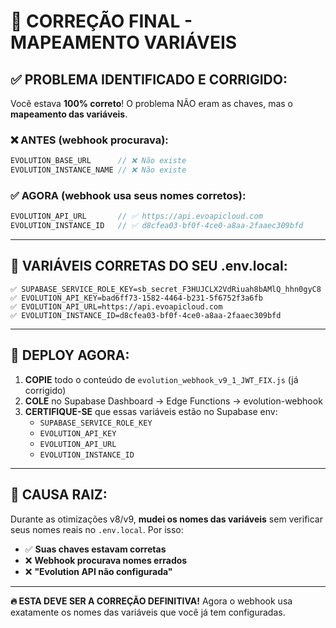 # 🎯 CORREÇÃO FINAL - MAPEAMENTO VARIÁVEIS

## ✅ **PROBLEMA IDENTIFICADO E CORRIGIDO:**

Você estava **100% correto**! O problema NÃO eram as chaves, mas o **mapeamento das variáveis**.

### ❌ **ANTES (webhook procurava):**
```javascript
EVOLUTION_BASE_URL      // ❌ Não existe
EVOLUTION_INSTANCE_NAME // ❌ Não existe
```

### ✅ **AGORA (webhook usa seus nomes corretos):**
```javascript
EVOLUTION_API_URL       // ✅ https://api.evoapicloud.com
EVOLUTION_INSTANCE_ID   // ✅ d8cfea03-bf0f-4ce0-a8aa-2faaec309bfd
```

---

## 🔧 **VARIÁVEIS CORRETAS DO SEU .env.local:**

```env
✅ SUPABASE_SERVICE_ROLE_KEY=sb_secret_F3HUJCLX2VdRiuah8bAMlQ_hhn0gyC8
✅ EVOLUTION_API_KEY=bad6ff73-1582-4464-b231-5f6752f3a6fb
✅ EVOLUTION_API_URL=https://api.evoapicloud.com
✅ EVOLUTION_INSTANCE_ID=d8cfea03-bf0f-4ce0-a8aa-2faaec309bfd
```

---

## 🚀 **DEPLOY AGORA:**

1. **COPIE** todo o conteúdo de `evolution_webhook_v9_1_JWT_FIX.js` (já corrigido)
2. **COLE** no Supabase Dashboard → Edge Functions → evolution-webhook
3. **CERTIFIQUE-SE** que essas variáveis estão no Supabase env:
   - `SUPABASE_SERVICE_ROLE_KEY`
   - `EVOLUTION_API_KEY` 
   - `EVOLUTION_API_URL`
   - `EVOLUTION_INSTANCE_ID`

---

## 🎯 **CAUSA RAIZ:**

Durante as otimizações v8/v9, **mudei os nomes das variáveis** sem verificar seus nomes reais no `.env.local`. Por isso:

- ✅ **Suas chaves estavam corretas**
- ❌ **Webhook procurava nomes errados**
- ❌ **"Evolution API não configurada"**

---

**🔥 ESTA DEVE SER A CORREÇÃO DEFINITIVA!** Agora o webhook usa exatamente os nomes das variáveis que você já tem configuradas.